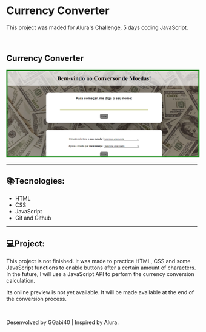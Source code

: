 <h1>Currency Converter</h1>

<p>This project was maded for Alura's Challenge, 5 days coding JavaScript.</p>

<br>
<h2>Currency Converter</h2>
<img src="./assets/preview.png" alt="Preview" style="border: 3px solid green;">

<br>
<hr>
<h2>📚Tecnologies:</h2>

<ul>
    <li>HTML</li>
    <li>CSS</li>
    <li>JavaScript</li>
    <li>Git and Github</li>
</ul>

<hr>
<h2>💻Project:</h2>
<p>This project is not finished. It was made to practice HTML, CSS and some JavaScript functions to enable buttons after a certain amount of characters. In the future, I will use a JavaScript API to perform the currency conversion calculation.</p>
<p>Its online preview is not yet available. It will be made available at the end of the conversion process.</p>

<br>
<p>Desenvolved by GGabi40 | Inspired by Alura.</p>